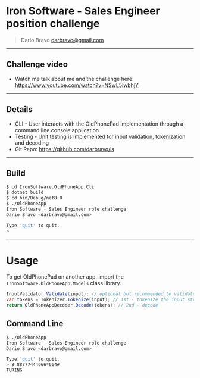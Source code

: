 # Iron Software - Sales Engineer position challenge

> Dario Bravo <darbravo@gmail.com>

---

## Challenge video

- Watch me talk about me and the challenge here: https://www.youtube.com/watch?v=NSwL5iwbhjY

---

## Details

- CLI - User interacts with the OldPhonePad implementation through a command line console application
- Testing - Unit testing is implemented for input validation, tokenization and decoding
- Git Repo: https://github.com/darbravo/is

---

## Build

```bash
$ cd IronSoftware.OldPhoneApp.Cli
$ dotnet build
$ cd bin/Debug/net8.0
$ ./OldPhoneApp 
Iron Software - Sales Engineer role challenge
Dario Bravo <darbravo@gmail.com>

Type 'quit' to quit.
> 
```

---

# Usage

To get OldPhonePad on another app, import the `IronSoftware.OldPhoneApp.Models` class library.

```csharp
InputValidator.Validate(input); // optional but recommended to validate input
var tokens = Tokenizer.Tokenize(input); // 1st - tokenize the input string
return OldPhoneAppDecoder.Decode(tokens); // 2nd - decode
```

## Command Line

```bash
$ ./OldPhoneApp 
Iron Software - Sales Engineer role challenge
Dario Bravo <darbravo@gmail.com>

Type 'quit' to quit.
> 8 88777444666*664#
TURING
```
